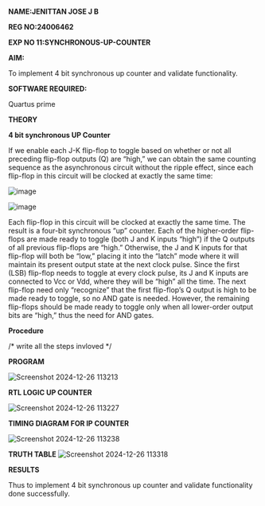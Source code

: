 **NAME:JENITTAN JOSE J B**

**REG NO:24006462**

**EXP NO 11:SYNCHRONOUS-UP-COUNTER**


**AIM:**

To implement 4 bit synchronous up counter and validate functionality.

**SOFTWARE REQUIRED:**

Quartus prime

**THEORY**

**4 bit synchronous UP Counter**

If we enable each J-K flip-flop to toggle based on whether or not all preceding flip-flop outputs (Q) are “high,” we can obtain the same counting sequence as the asynchronous circuit without the ripple effect, since each flip-flop in this circuit will be clocked at exactly the same time:

![image](https://github.com/naavaneetha/SYNCHRONOUS-UP-COUNTER/assets/154305477/d5db3fa0-e413-404c-b80e-b2f39d82e7e8)


![image](https://github.com/naavaneetha/SYNCHRONOUS-UP-COUNTER/assets/154305477/52cb61eb-d04b-442d-810c-31185a68410b)

Each flip-flop in this circuit will be clocked at exactly the same time.
The result is a four-bit synchronous “up” counter. Each of the higher-order flip-flops are made ready to toggle (both J and K inputs “high”) if the Q outputs of all previous flip-flops are “high.”
Otherwise, the J and K inputs for that flip-flop will both be “low,” placing it into the “latch” mode where it will maintain its present output state at the next clock pulse.
Since the first (LSB) flip-flop needs to toggle at every clock pulse, its J and K inputs are connected to Vcc or Vdd, where they will be “high” all the time.
The next flip-flop need only “recognize” that the first flip-flop’s Q output is high to be made ready to toggle, so no AND gate is needed.
However, the remaining flip-flops should be made ready to toggle only when all lower-order output bits are “high,” thus the need for AND gates.

**Procedure**

/* write all the steps invloved */

**PROGRAM**

![Screenshot 2024-12-26 113213](https://github.com/user-attachments/assets/e1b36cb9-c73f-40dc-8000-c467cf6d979f)


**RTL LOGIC UP COUNTER**

![Screenshot 2024-12-26 113227](https://github.com/user-attachments/assets/5837c396-9464-4260-aaae-1edf161abfe9)

**TIMING DIAGRAM FOR IP COUNTER**

![Screenshot 2024-12-26 113238](https://github.com/user-attachments/assets/1a3564cc-b923-4b7c-8c86-c2234581902f)

**TRUTH TABLE**
![Screenshot 2024-12-26 113318](https://github.com/user-attachments/assets/7e5659d2-0da9-45ba-8a00-a13408382d87)


**RESULTS**

Thus to implement 4 bit synchronous up counter and validate functionality done successfully.
